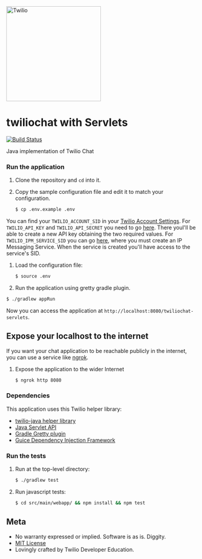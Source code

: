 <a href="https://www.twilio.com">
  <img src="https://static0.twilio.com/marketing/bundles/marketing/img/logos/wordmark-red.svg" alt="Twilio" width="250" />
</a>

# twiliochat with Servlets
[![Build Status](https://travis-ci.org/TwilioDevEd/twiliochat-servlets.svg?branch=master)](https://travis-ci.org/TwilioDevEd/twiliochat-servlets)

Java implementation of Twilio Chat

### Run the application

1. Clone the repository and `cd` into it.
1. Copy the sample configuration file and edit it to match your configuration.

   ```bash
   $ cp .env.example .env
   ```

  You can find your `TWILIO_ACCOUNT_SID` in your
  [Twilio Account Settings](https://www.twilio.com/user/account/settings).
  For `TWILIO_API_KEY` and `TWILIO_API_SECRET` you need to go
  [here](https://www.twilio.com/user/account/ip-messaging/dev-tools/api-keys). There
  youl'll be able to create a new API key obtaining the two required values.
  For `TWILIO_IPM_SERVICE_SID` you can go [here](https://www.twilio.com/user/account/ip-messaging/services),
  where you must create an IP Messaging Service. When the service is created you'll
  have access to the service's SID.
1. Load the configuration file:

   ```bash
   $ source .env
   ```

1. Run the application using gretty gradle plugin.

  ```bash
  $ ./gradlew appRun
  ```

  Now you can access the application at `http://localhost:8080/twiliochat-servlets`.

## Expose your localhost to the internet

If you want your chat application to be reachable publicly in the internet, you can use
a service like [ngrok](https://ngrok.com/).

1. Expose the application to the wider Internet

   ```bash
   $ ngrok http 8080
   ```

### Dependencies

This application uses this Twilio helper library:
* [twilio-java helper library](https://www.twilio.com/docs/java/install)
* [Java Servlet API](http://docs.oracle.com/javaee/6/tutorial/doc/bnafd.html)
* [Gradle Gretty plugin](http://akhikhl.github.io/gretty-doc/)
* [Guice Dependency Injection Framework](https://github.com/google/guice)



### Run the tests

1. Run at the top-level directory:

   ```bash
   $ ./gradlew test
   ```

1. Run javascript tests:
   ```bash
   $ cd src/main/webapp/ && npm install && npm test
   ```

## Meta

* No warranty expressed or implied. Software is as is. Diggity.
* [MIT License](http://www.opensource.org/licenses/mit-license.html)
* Lovingly crafted by Twilio Developer Education.
